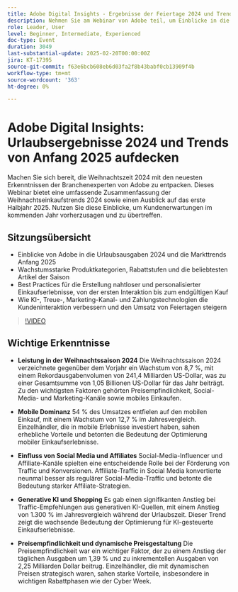 ```yaml
---
title: Adobe Digital Insights - Ergebnisse der Feiertage 2024 und Trends von Anfang 2025
description: Nehmen Sie am Webinar von Adobe teil, um Einblicke in die Trends beim Weihnachtseinkauf 2024 und die Marktprognosen für Anfang 2025 zu erhalten, wachstumsstarke Produktkategorien zu erkunden und Best Practices zur Erstellung personalisierter Einkaufserlebnisse mithilfe von KI und fortschrittlichen Technologien zu lernen.
role: Leader, User
level: Beginner, Intermediate, Experienced
doc-type: Event
duration: 3049
last-substantial-update: 2025-02-20T00:00:00Z
jira: KT-17395
source-git-commit: f63e6bcb608eb6d03fa2f8b43babf0cb13909f4b
workflow-type: tm+mt
source-wordcount: '363'
ht-degree: 0%

---
```



# Adobe Digital Insights: Urlaubsergebnisse 2024 und Trends von Anfang 2025 aufdecken

Machen Sie sich bereit, die Weihnachtszeit 2024 mit den neuesten Erkenntnissen der Branchenexperten von Adobe zu entpacken. Dieses Webinar bietet eine umfassende Zusammenfassung der Weihnachtseinkaufstrends 2024 sowie einen Ausblick auf das erste Halbjahr 2025.  Nutzen Sie diese Einblicke, um Kundenerwartungen im kommenden Jahr vorherzusagen und zu übertreffen.

## Sitzungsübersicht

* Einblicke von Adobe in die Urlaubsausgaben 2024 und die Markttrends Anfang 2025
* Wachstumsstarke Produktkategorien, Rabattstufen und die beliebtesten Artikel der Saison
* Best Practices für die Erstellung nahtloser und personalisierter Einkaufserlebnisse, von der ersten Interaktion bis zum endgültigen Kauf
* Wie KI-, Treue-, Marketing-Kanal- und Zahlungstechnologien die Kundeninteraktion verbessern und den Umsatz von Feiertagen steigern

>[!VIDEO](https://video.tv.adobe.com/v/3446271/?learn=on&enablevpops)

## Wichtige Erkenntnisse

* **Leistung in der Weihnachtssaison 2024** Die Weihnachtssaison 2024 verzeichnete gegenüber dem Vorjahr ein Wachstum von 8,7 %, mit einem Rekordausgabenvolumen von 241,4 Milliarden US-Dollar, was zu einer Gesamtsumme von 1,05 Billionen US-Dollar für das Jahr beiträgt. Zu den wichtigsten Faktoren gehörten Preisempfindlichkeit, Social-Media- und Marketing-Kanäle sowie mobiles Einkaufen.

* **Mobile Dominanz** 54 % des Umsatzes entfielen auf den mobilen Einkauf, mit einem Wachstum von 12,7 % im Jahresvergleich. Einzelhändler, die in mobile Erlebnisse investiert haben, sahen erhebliche Vorteile und betonten die Bedeutung der Optimierung mobiler Einkaufserlebnisse.

* **Einfluss von Social Media und Affiliates** Social-Media-Influencer und Affiliate-Kanäle spielten eine entscheidende Rolle bei der Förderung von Traffic und Konversionen. Affiliate-Traffic in Social Media konvertierte neunmal besser als regulärer Social-Media-Traffic und betonte die Bedeutung starker Affiliate-Strategien.

* **Generative KI und Shopping** Es gab einen signifikanten Anstieg bei Traffic-Empfehlungen aus generativen KI-Quellen, mit einem Anstieg von 1.300 % im Jahresvergleich während der Urlaubszeit. Dieser Trend zeigt die wachsende Bedeutung der Optimierung für KI-gesteuerte Einkaufserlebnisse.

* **Preisempfindlichkeit und dynamische Preisgestaltung** Die Preisempfindlichkeit war ein wichtiger Faktor, der zu einem Anstieg der täglichen Ausgaben um 1,39 % und zu inkrementellen Ausgaben von 2,25 Milliarden Dollar beitrug. Einzelhändler, die mit dynamischen Preisen strategisch waren, sahen starke Vorteile, insbesondere in wichtigen Rabattphasen wie der Cyber Week.